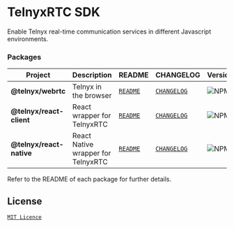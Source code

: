 # TelnyxRTC SDK

Enable Telnyx real-time communication services in different Javascript environments.

### Packages

| Project          | Description                  | README                                         | CHANGELOG                                            |                                     Version                                     |
| ---------------- | ---------------------------- | ---------------------------------------------- | ---------------------------------------------------- | ----------------------------------------------------------------------------- |
| **@telnyx/webrtc**   | Telnyx in the browser        | [`README`](packages/js/README.md)           | [`CHANGELOG`](packages/js/CHANGELOG.md)           |    ![NPM](https://img.shields.io/npm/v/@telnyx/webrtc.svg?color=brightgreen)    |
| **@telnyx/react-client**   | React wrapper for TelnyxRTC        | [`README`](packages/react-client/README.md)           | [`CHANGELOG`](packages/react-client/CHANGELOG.md)           |    ![NPM](https://img.shields.io/npm/v/@telnyx/react-client.svg?color=brightgreen)    |
| **@telnyx/react-native** | React Native wrapper for TelnyxRTC| [`README`](packages/react-native/README.md) | [`CHANGELOG`](packages/react-native/CHANGELOG.md) | ![NPM](https://img.shields.io/npm/v/@telnyx/react-native.svg?color=brightgreen) |

Refer to the README of each package for further details.

## License

[`MIT Licence`](./LICENSE)
